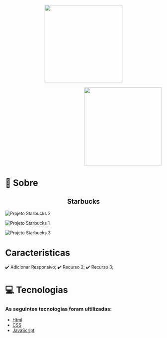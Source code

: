  <p align="center"> 
  <img src="https://media.tenor.com/YnjmzEBDdgEAAAAC/starbucks-starbucks-coffee.gif" width="250">
 </p>

 <p align="right">
  <img src="https://media.giphy.com/media/rTEOxgoKAbSkE/giphy.gif" width="250">
 </p>

#  :dart: Sobre #

<h2 align="center"> Starbucks</h2>

 
![Projeto Starbucks 2](https://github.com/Alegomes2/Stabucks/assets/106035501/6affb634-544b-4f9d-8bf8-263d889df12b)


![Projeto Starbucks 1](https://github.com/Alegomes2/Stabucks/assets/106035501/22569d37-5052-461e-8745-a90816588449)


![Projeto Starbucks 3](https://github.com/Alegomes2/Stabucks/assets/106035501/77c177db-8fd3-4502-80d6-d2134f7c9f5e)

# Caracteristicas #
:heavy_check_mark: Adicionar Responsivo;
:heavy_check_mark: Recurso 2;
:heavy_check_mark: Recurso 3;

# :computer: Tecnologias #
<h3>As seguintes tecnologias foram ultilizadas:</h3>

- [Html](https://developer.mozilla.org/pt-BR/docs/Web/HTML/Element/html/)  
- [CSS](https://developer.mozilla.org/pt-BR/docs/Web/CSS) 
- [JavaScript](https://developer.mozilla.org/pt-BR/docs/Web/Javascript)

